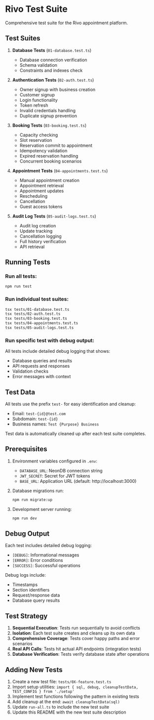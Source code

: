 # Rivo Test Suite

Comprehensive test suite for the Rivo appointment platform.

## Test Suites

1. **Database Tests** (`01-database.test.ts`)
   - Database connection verification
   - Schema validation
   - Constraints and indexes check

2. **Authentication Tests** (`02-auth.test.ts`)
   - Owner signup with business creation
   - Customer signup
   - Login functionality
   - Token refresh
   - Invalid credentials handling
   - Duplicate signup prevention

3. **Booking Tests** (`03-booking.test.ts`)
   - Capacity checking
   - Slot reservation
   - Reservation commit to appointment
   - Idempotency validation
   - Expired reservation handling
   - Concurrent booking scenarios

4. **Appointment Tests** (`04-appointments.test.ts`)
   - Manual appointment creation
   - Appointment retrieval
   - Appointment updates
   - Rescheduling
   - Cancellation
   - Guest access tokens

5. **Audit Log Tests** (`05-audit-logs.test.ts`)
   - Audit log creation
   - Update tracking
   - Cancellation logging
   - Full history verification
   - API retrieval

## Running Tests

### Run all tests:
```bash
npm run test
```

### Run individual test suites:
```bash
tsx tests/01-database.test.ts
tsx tests/02-auth.test.ts
tsx tests/03-booking.test.ts
tsx tests/04-appointments.test.ts
tsx tests/05-audit-logs.test.ts
```

### Run specific test with debug output:
All tests include detailed debug logging that shows:
- Database queries and results
- API requests and responses
- Validation checks
- Error messages with context

## Test Data

All tests use the prefix `test-` for easy identification and cleanup:
- Email: `test-{id}@test.com`
- Subdomain: `test-{id}`
- Business names: `Test {Purpose} Business`

Test data is automatically cleaned up after each test suite completes.

## Prerequisites

1. Environment variables configured in `.env`:
   - `DATABASE_URL`: NeonDB connection string
   - `JWT_SECRET`: Secret for JWT tokens
   - `BASE_URL`: Application URL (default: http://localhost:3000)

2. Database migrations run:
   ```bash
   npm run migrate:up
   ```

3. Development server running:
   ```bash
   npm run dev
   ```

## Debug Output

Each test includes detailed debug logging:
- `[DEBUG]`: Informational messages
- `[ERROR]`: Error conditions
- `[SUCCESS]`: Successful operations

Debug logs include:
- Timestamps
- Section identifiers
- Request/response data
- Database query results

## Test Strategy

1. **Sequential Execution**: Tests run sequentially to avoid conflicts
2. **Isolation**: Each test suite creates and cleans up its own data
3. **Comprehensive Coverage**: Tests cover happy paths and error scenarios
4. **Real API Calls**: Tests hit actual API endpoints (integration tests)
5. **Database Verification**: Tests verify database state after operations

## Adding New Tests

1. Create a new test file: `tests/0X-feature.test.ts`
2. Import setup utilities: `import { sql, debug, cleanupTestData, TEST_CONFIG } from './setup'`
3. Implement test functions following the pattern in existing tests
4. Add cleanup at the end: `await cleanupTestData(sql)`
5. Update `run-all.ts` to include the new test suite
6. Update this README with the new test suite description